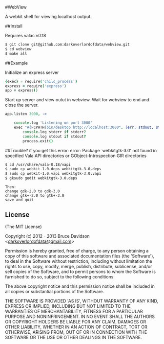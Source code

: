 #WebView


A webkit shell for viewing localhost output.

##Install

Requires valac v0.18

```bash
$ git clone git@github.com:darkoverlordofdata/webview.git
$ cd webview
$ make all
```




##Example

Initialize an express server


```coffeescript
{exec} = require('child_process')
express = require('express')
app = express()
```


Start up server and view outut in webview.
Wait for webview to end and close the server.

```coffeescript
app.listen 3000, ->

    console.log 'Listening on port 3000'
    exec "#{FCPATH}bin/desktop http://localhost:3000", (err, stdout, stderr) ->
        console.log stderr if stderr?
        console.log stdout if stdout?
        process.exit()
```

##Trouble?
if you get this error:
error: Package `webkitgtk-3.0' not found in specified Vala API directories or GObject-Introspection GIR directories

```bash
$ cd /usr/share/vala-0.18/vapi
$ sudo cp webkit-1.0.deps webkitgtk-3.0.deps
$ sudo cp webkit-1.0.vapi webkitgtk-3.0.vapi
$ gksudo gedit webkitgtk-3.0.deps
```
    Then:
    change gdk-2.0 to gdk-3.0
    change gtk+-2.0 to gtk+-3.0
    save and quit



## License

(The MIT License)

Copyright (c) 2012 - 2013 Bruce Davidson &lt;darkoverlordofdata@gmail.com&gt;

Permission is hereby granted, free of charge, to any person obtaining
a copy of this software and associated documentation files (the
'Software'), to deal in the Software without restriction, including
without limitation the rights to use, copy, modify, merge, publish,
distribute, sublicense, and/or sell copies of the Software, and to
permit persons to whom the Software is furnished to do so, subject to
the following conditions:

The above copyright notice and this permission notice shall be
included in all copies or substantial portions of the Software.

THE SOFTWARE IS PROVIDED 'AS IS', WITHOUT WARRANTY OF ANY KIND,
EXPRESS OR IMPLIED, INCLUDING BUT NOT LIMITED TO THE WARRANTIES OF
MERCHANTABILITY, FITNESS FOR A PARTICULAR PURPOSE AND NONINFRINGEMENT.
IN NO EVENT SHALL THE AUTHORS OR COPYRIGHT HOLDERS BE LIABLE FOR ANY
CLAIM, DAMAGES OR OTHER LIABILITY, WHETHER IN AN ACTION OF CONTRACT,
TORT OR OTHERWISE, ARISING FROM, OUT OF OR IN CONNECTION WITH THE
SOFTWARE OR THE USE OR OTHER DEALINGS IN THE SOFTWARE.
